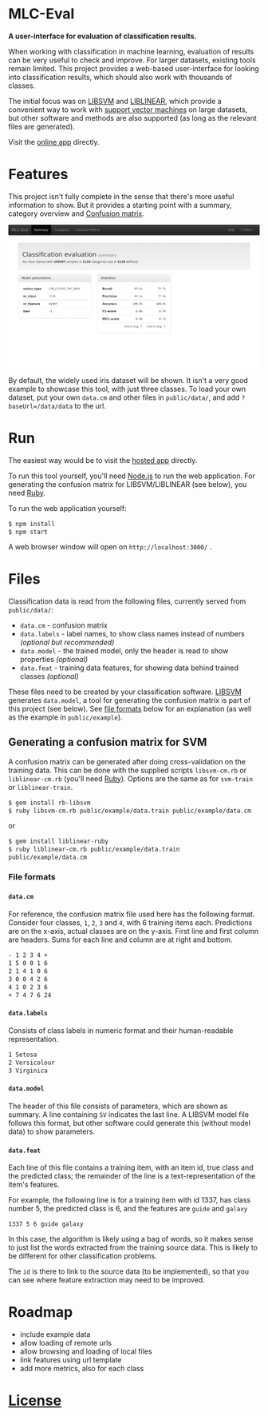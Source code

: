 # MLC-Eval

**A user-interface for evaluation of classification results.**

When working with classification in machine learning, evaluation of results can be very
useful to check and improve. For larger datasets, existing tools remain limited.
This project provides a web-based user-interface for looking into classification results,
which should also work with thousands of classes.

The initial focus was on [LIBSVM][] and [LIBLINEAR][], which provide a convenient way to work
with [support vector machines](https://en.wikipedia.org/wiki/Support_vector_machine) on
large datasets, but other software and methods are also supported (as long as the relevant
files are generated).

Visit the [online app](https://developers.thequestionmark.org/mlc-eval/) directly.


# Features

This project isn't fully complete in the sense that there's more useful information to
show. But it provides a starting point with a summary, category overview and [Confusion matrix][].

![](screenshots.gif)

By default, the widely used iris dataset will be shown. It isn't a very good example to showcase
this tool, with just three classes. To load your own dataset, put your own `data.cm` and other files
in `public/data/`, and add `?baseUrl=/data/data` to the url.


# Run

The easiest way would be to visit the [hosted app](https://developers.thequestionmark.org/mlc-eval/) directly.

To run this tool yourself, you'll need [Node.js][] to run the web application. For generating the
confusion matrix for LIBSVM/LIBLINEAR (see below), you need [Ruby][].

To run the web application yourself:
```
$ npm install
$ npm start
```

A web browser window will open on `http://localhost:3000/` .


# Files

Classification data is read from the following files, currently served from `public/data/`:

- `data.cm` - confusion matrix
- `data.labels` - label names, to show class names instead of numbers _(optional but recommended)_
- `data.model` - the trained model, only the header is read to show properties _(optional)_
- `data.feat` - training data features, for showing data behind trained classes _(optional)_

These files need to be created by your classification software. [LIBSVM][] generates `data.model`,
a tool for generating the confusion matrix is part of this project (see below). See [file formats](#file-formats)
below for an explanation (as well as the example in `public/example`).

## Generating a confusion matrix for SVM

A confusion matrix can be generated after doing cross-validation on the training data.
This can be done with the supplied scripts `libsvm-cm.rb` or `liblinear-cm.rb` (you'll need [Ruby][]).
Options are the same as for `svm-train` or `liblinear-train`.

```
$ gem install rb-libsvm
$ ruby libsvm-cm.rb public/example/data.train public/example/data.cm
```

or

```
$ gem install liblinear-ruby
$ ruby liblinear-cm.rb public/example/data.train public/example/data.cm
```

### File formats

#### `data.cm`

For reference, the confusion matrix file used here has the following format. Consider four
classes, `1`, `2`, `3` and `4`, with 6 training items each. Predictions are on the x-axis,
actual classes are on the y-axis. First line and first column are headers.
Sums for each line and column are at right and bottom.

    - 1 2 3 4 +
    1 5 0 0 1 6
    2 1 4 1 0 6
    3 0 0 4 2 6
    4 1 0 2 3 6
    + 7 4 7 6 24

#### `data.labels`

Consists of class labels in numeric format and their human-readable representation.

    1 Setosa
    2 Versicolour
    3 Virginica

#### `data.model`

The header of this file consists of parameters, which are shown as summary. A line
containing `SV` indicates the last line. A LIBSVM model file follows this format,
but other software could generate this (without model data) to show parameters.

#### `data.feat`

Each line of this file contains a training item, with an item id, true class
and the predicted class; the remainder of the line is a text-representation
of the item's features.

For example, the following line is for a training item with id 1337, has class
number 5, the predicted class is 6, and the features are `guide` and `galaxy`

    1337 5 6 guide galaxy

In this case, the algorithm is likely using a bag of words, so it makes sense
to just list the words extracted from the training source data. This is likely
to be different for other classification problems.

The `id` is there to link to the source data (to be implemented), so that you
can see where feature extraction may need to be improved.

# Roadmap

- include example data
- allow loading of remote urls
- allow browsing and loading of local files
- link features using url template
- add more metrics, also for each class

# [License](LICENSE.md)

[LIBSVM]: https://www.csie.ntu.edu.tw/~cjlin/libsvm/
[LIBLINEAR]: https://www.csie.ntu.edu.tw/~cjlin/liblinear/
[Confusion matrix]: https://en.wikipedia.org/wiki/Confusion_matrix
[Node.js]: https://nodejs.org/
[Ruby]: http://www.ruby-lang.org/
